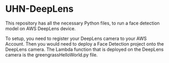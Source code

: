 # UHN-DeepLens
This repository has all the necessary Python files, to run a face detection model on AWS DeepLens device.

To setup, you need to register your DeepLens camera to your AWS Account. Then you would need to deploy a Face Detection project onto the DeepLens camera. The Lambda function that is deployed on the DeepLens camera is the greengrassHelloWorld.py file.
